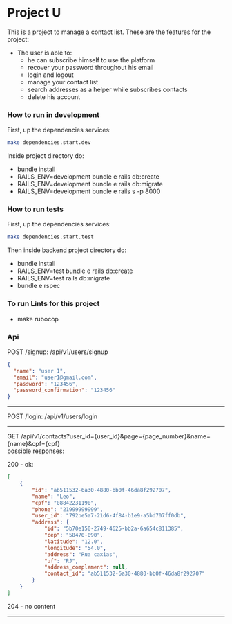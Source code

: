 # Project U

This is a project to manage a contact list.
These are the features for the project:
- The user is able to:
  - he can subscribe himself to use the platform
  - recover your password throughout his email
  - login and logout
  - manage your contact list
  - search addresses as a helper while subscribes contacts  
  - delete his account

### How to run in development

First, up the dependencies services:

```bash
make dependencies.start.dev
```

Inside project directory do:

- bundle install
- RAILS_ENV=development bundle e rails db:create
- RAILS_ENV=development bundle e rails db:migrate
- RAILS_ENV=development bundle e rails s -p 8000

### How to run tests

First, up the dependencies services:

```bash
make dependencies.start.test
```

Then inside backend project directory do:

- bundle install
- RAILS_ENV=test bundle e rails db:create
- RAILS_ENV=test rails db:migrate
- bundle e rspec

### To run Lints for this project

- make rubocop

### Api

POST /signup: /api/v1/users/signup
```json
{
  "name": "user 1",
  "email": "user1@gmail.com",
  "password": "123456",
  "password_confirmation": "123456"
}
```

---

POST /login: /api/v1/users/login

---

GET /api/v1/contacts?user_id={user_id}&page={page_number}&name={name}&cpf={cpf}  
possible responses:

200 - ok:
```json
[
    {
        "id": "ab511532-6a30-4880-bb0f-46da8f292707",
        "name": "Leo",
        "cpf": "08842231190",
        "phone": "21999999999",
        "user_id": "792be5a7-21d6-4f84-b1e9-a5bd707ff0db",
        "address": {
            "id": "5b70e150-2749-4625-bb2a-6a654c811385",
            "cep": "58470-090",
            "latitude": "12.0",
            "longitude": "54.0",
            "address": "Rua caxias",
            "uf": "RJ",
            "address_complement": null,
            "contact_id": "ab511532-6a30-4880-bb0f-46da8f292707"
        }
    }
]
```

204 - no content

---
